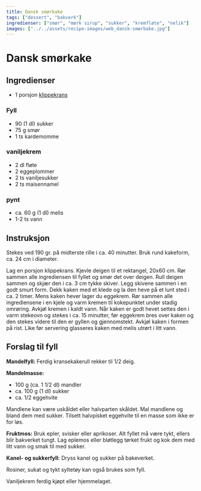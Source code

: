 ```yaml
---
title: Dansk smørkake
tags: ["dessert", "bakverk"]
ingredienser: ["smør", "mørk sirup", "sukker", "kremfløte", "nelik"]
images: ["../../assets/recipe-images/web_dansk-smørbake.jpg"]
---
```


# Dansk smørkake

## Ingredienser

- 1 porsjon [klippekrans](./klippekrans-2)

### Fyll

- 90 (1 dl) sukker
- 75 g smør
- 1 ts kardemomme

### vaniljekrem

- 2 dl fløte
- 2 eggeplommer
- 2 ts vaniljesukker
- 2 ts maisennamel

### pynt

- ca. 60 g (1 dl) melis
- 1-2 ts vann

## Instruksjon

Stekes ved 190 gr. på midterste rille i ca. 40 minutter. Bruk rund kakeform, ca. 24 cm i diameter.

Lag en porsjon klippekrans. Kjevle deigen til et rektangel, 20x60 cm. Rør sammen alle ingrediensen til fyllet og smør det over deigen. Rull deigen sammen og skjær den i ca. 3 cm tykke skiver. Legg skivene sammen i en godt smurt form. Dekk kaken med et klede og la den heve på et lunt sted i ca. 2 timer. Mens kaken hever lager du eggekrem. Rør sammen alle ingrediensene i en kjele og varm kremen til kokepunktet under stadig omrøring. Avkjøl kremen i kaldt vann. Når kaken er godt hevet settes den i varm stekeovn og stekes i ca. 15 minutter, før eggekrem bres over kaken og den stekes videre til den er gyllen og gjennomstekt. Avkjøl kaken i formen på rist. Like før servering glasseres kaken med melis utrørt i litt vann.

## Forslag til fyll

**Mandelfyll:** Ferdig kransekakerull rekker til 1/2 deig.

**Mandelmasse:**

- 100 g (ca. 1 1/2 dl) mandler
- ca. 100 g (1 dl) sukker
- ca. 1/2 eggehvite

Mandlene kan være uskåldet eller halvparten skåldet. Mal mandlene og bland dem med sukker. Tilsett halvpisket eggehvite til en masse som ikke er for løs.

**Fruktmos:** Bruk epler, svisker eller aprikoser. Alt fyllet må være tykt, ellers blir bakverket tungt. Lag eplemos eller bløtlegg tørket frukt og kok dem med litt vann og smak til med sukker.

**Kanel- og sukkerfyll:** Dryss kanel og sukker på bakeverket.

Rosiner, sukat og tykt syltetøy kan også brukes som fyll.

Vaniljekrem ferdig kjøpt eller hjemmelaget.
